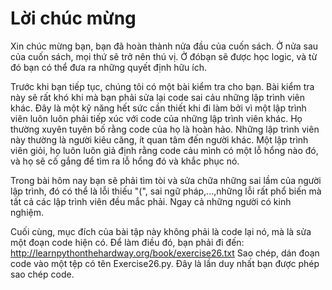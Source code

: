 # Lời chúc mừng #

Xin chúc mừng bạn, bạn đã hoàn thành nửa đầu của cuốn sách. Ở nửa sau của cuốn sách, mọi thứ sẽ trở nên thú vị. Ở đóbạn sẽ được học logic, và từ đó bạn có thể đưa ra những quyết định hữu ích.

Trước khi bạn tiếp tục, chúng tôi có một bài kiểm tra cho bạn. Bài kiểm tra này sẽ rất khó khi mà bạn phải sửa lại code sai cảu những lập trình viên khác. Đây là một kỹ năng hết sức cần thiết khi đi làm bởi vì một lập trình viên luôn luôn phải tiếp xúc với code của những lập trình viên khác. Họ thường xuyên tuyên bố rằng code của họ là hoàn hảo. Những lập trình viên này thường là người kiêu căng, ít quan tâm đến người khác. Một lập trình viên giỏi, họ luôn luôn giả định rằng code cảu mình có một lỗ hổng nào đó, và họ sẽ cố gắng để tìm ra lỗ hổng đó và khắc phục nó.

Trong bài hôm nay bạn sẽ phải tìm tòi và sửa chữa những sai lầm của người lập trình, đó có thể là lỗi thiếu "(", sai ngữ pháp,...,những lỗi rất phổ biến mà tất cả các lập trình viên đều mắc phải. Ngay cả những người có kinh nghiệm.

Cuối cùng, mục đích của bài tập này không phải là code lại nó, mà là sửa một đoạn code hiện có. Để làm điều đó, bạn phải đi đến:
http://learnpythonthehardway.org/book/exercise26.txt
Sao chép, dán đoạn code vào một tệp có tên Exercise26.py.
Đây là lần duy nhất bạn được phép sao chép code.
